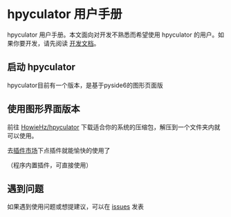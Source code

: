 # hpyculator 用户手册

hpyculator 用户手册。本文面向对开发不熟悉而希望使用 hpyculator 的用户。如果你要开发，请先阅读 [开发文档](README.md)。

## 启动 hpyculator

[//]: # (hpyculator有两个版本，一个是使用纯控制台版本)
hpyculator目前有一个版本，是基于pyside6的图形页面版

## 使用图形界面版本

前往 [HowieHz/hpyculator](https://github.com/HowieHz/hpyculator/releases)
下载适合你的系统的压缩包，解压到一个文件夹内就可以使用。

去[插件市场](https://github.com/HowieHz/hpyculatorPluginCatalogue)下点插件就能愉快的使用了

（程序内置插件，可直接使用）

[//]: # (## 使用纯控制台版本)

[//]: # ()
[//]: # (查看 [ConsoleTerminal.md]&#40;ConsoleTerminal.md&#41;。)

## 遇到问题

如果遇到使用问题或想提建议，可以在 [issues](https://github.com/HowieHz/hpyculator/issues)
发表
